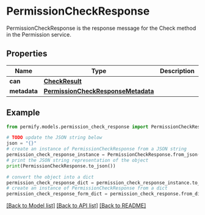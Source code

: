 # PermissionCheckResponse

PermissionCheckResponse is the response message for the Check method in the Permission service.

## Properties

Name | Type | Description | Notes
------------ | ------------- | ------------- | -------------
**can** | [**CheckResult**](CheckResult.md) |  | [optional] 
**metadata** | [**PermissionCheckResponseMetadata**](PermissionCheckResponseMetadata.md) |  | [optional] 

## Example

```python
from permify.models.permission_check_response import PermissionCheckResponse

# TODO update the JSON string below
json = "{}"
# create an instance of PermissionCheckResponse from a JSON string
permission_check_response_instance = PermissionCheckResponse.from_json(json)
# print the JSON string representation of the object
print(PermissionCheckResponse.to_json())

# convert the object into a dict
permission_check_response_dict = permission_check_response_instance.to_dict()
# create an instance of PermissionCheckResponse from a dict
permission_check_response_form_dict = permission_check_response.from_dict(permission_check_response_dict)
```
[[Back to Model list]](../README.md#documentation-for-models) [[Back to API list]](../README.md#documentation-for-api-endpoints) [[Back to README]](../README.md)


